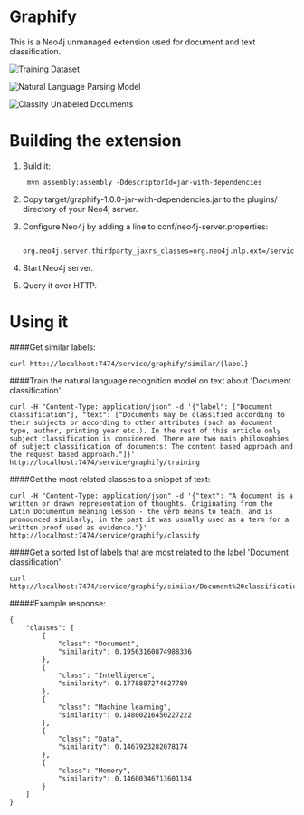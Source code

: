 Graphify
==========================

This is a Neo4j unmanaged extension used for document and text classification.

![Training Dataset](http://i.imgur.com/FlsmQkf.png?1 "Training Dataset")

![Natural Language Parsing Model](http://i.imgur.com/hJuRJje.png?1 "Natural Language Parsing Model")

![Classify Unlabeled Documents](http://i.imgur.com/j90qOru.png?2 "Classify Unlabeled Documents")

Building the extension
==========================

1. Build it:

        mvn assembly:assembly -DdescriptorId=jar-with-dependencies

2. Copy target/graphify-1.0.0-jar-with-dependencies.jar to the plugins/ directory of your Neo4j server.

3. Configure Neo4j by adding a line to conf/neo4j-server.properties:

        org.neo4j.server.thirdparty_jaxrs_classes=org.neo4j.nlp.ext=/service

4. Start Neo4j server.

5. Query it over HTTP.

Using it
==========================

####Get similar labels:

    curl http://localhost:7474/service/graphify/similar/{label}

####Train the natural language recognition model on text about 'Document classification':

    curl -H "Content-Type: application/json" -d '{"label": ["Document classification"], "text": ["Documents may be classified according to their subjects or according to other attributes (such as document type, author, printing year etc.). In the rest of this article only subject classification is considered. There are two main philosophies of subject classification of documents: The content based approach and the request based approach."]}' http://localhost:7474/service/graphify/training

####Get the most related classes to a snippet of text:

    curl -H "Content-Type: application/json" -d '{"text": "A document is a written or drawn representation of thoughts. Originating from the Latin Documentum meaning lesson - the verb means to teach, and is pronounced similarly, in the past it was usually used as a term for a written proof used as evidence."}' http://localhost:7474/service/graphify/classify

####Get a sorted list of labels that are most related to the label 'Document classification':

    curl http://localhost:7474/service/graphify/similar/Document%20classification

#####Example response:

    {
        "classes": [
            {
                "class": "Document",
                "similarity": 0.19563160874988336
            },
            {
                "class": "Intelligence",
                "similarity": 0.1778887274627789
            },
            {
                "class": "Machine learning",
                "similarity": 0.14800216450227222
            },
            {
                "class": "Data",
                "similarity": 0.1467923282078174
            },
            {
                "class": "Memory",
                "similarity": 0.14600346713601134
            }
        ]
    }
